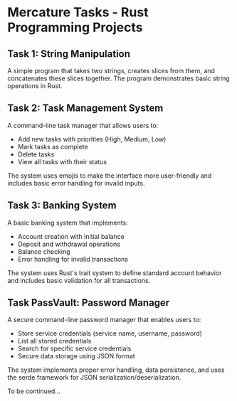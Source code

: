 # Mercature Tasks - Rust Programming Projects

## Task 1: String Manipulation
A simple program that takes two strings, creates slices from them, and concatenates these slices together. The program demonstrates basic string operations in Rust.

## Task 2: Task Management System
A command-line task manager that allows users to:
- Add new tasks with priorities (High, Medium, Low)
- Mark tasks as complete
- Delete tasks
- View all tasks with their status

The system uses emojis to make the interface more user-friendly and includes basic error handling for invalid inputs.

## Task 3: Banking System
A basic banking system that implements:
- Account creation with initial balance
- Deposit and withdrawal operations
- Balance checking
- Error handling for invalid transactions

The system uses Rust's trait system to define standard account behavior and includes basic validation for all transactions.

## Task PassVault: Password Manager
A secure command-line password manager that enables users to:
- Store service credentials (service name, username, password)
- List all stored credentials
- Search for specific service credentials
- Secure data storage using JSON format

The system implements proper error handling, data persistence, and uses the serde framework for JSON serialization/deserialization.

To be continued...
